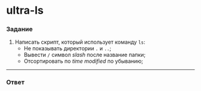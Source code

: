 # ultra-ls

### Задание

1. Написать скрипт, который использует команду `ls`:
   - Не показывать директории `.` и `..`;
   - Вывести `/` символ _slash_ после название папки;
   - Отсортировать по _time modified_ по убыванию;

---

### Ответ
